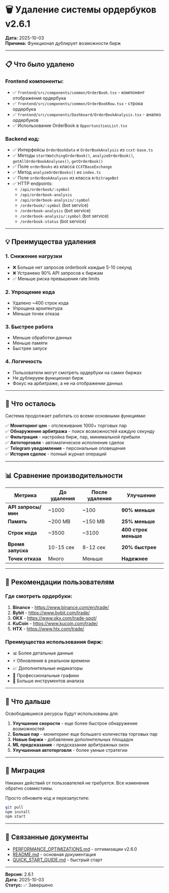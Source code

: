 # 🗑️ Удаление системы ордербуков v2.6.1

**Дата:** 2025-10-03  
**Причина:** Функционал дублирует возможности бирж

---

## 📋 Что было удалено

### Frontend компоненты:
- ✅ `frontend/src/components/common/OrderBook.tsx` - компонент отображения ордербука
- ✅ `frontend/src/components/common/OrderBookRow.tsx` - строка ордербука
- ✅ `frontend/src/components/Dashboard/OrderBookAnalysis.tsx` - анализ ордербуков
- ✅ Использование OrderBook в `OpportunitiesList.tsx`

### Backend код:
- ✅ Интерфейсы `OrderBookData` и `OrderBookAnalysis` из `ccxt-base.ts`
- ✅ Методы `startWatchingOrderBook()`, `analyzeOrderBook()`, `getAllOrderBookAnalyses()`, `getOrderBook()`
- ✅ Поле `orderBooks` из класса `CCXTBaseExchange`
- ✅ Метод `analyzeOrderBooks()` из `index.ts`
- ✅ Поле `orderBookAnalyses` из класса `ArbitrageBot`
- ✅ HTTP endpoints:
  - `/api/orderbook/:symbol`
  - `/api/orderbook-analysis`
  - `/api/orderbook-analysis/:symbol`
  - `/orderbook/:symbol` (bot service)
  - `/orderbook-analysis` (bot service)
  - `/orderbook-analysis/:symbol` (bot service)
  - `/orderbook-status` (bot service)

---

## 💡 Преимущества удаления

### 1. **Снижение нагрузки**
- ❌ Больше нет запросов orderbook каждые 5-10 секунд
- ❌ Устранено 90% API запросов к биржам
- ✅ Меньше риска превышения rate limits

### 2. **Упрощение кода**
- Удалено ~400 строк кода
- Упрощена архитектура
- Меньше точек отказа

### 3. **Быстрее работа**
- Меньше обработки данных
- Меньше памяти
- Быстрее запуск

### 4. **Логичность**
- Пользователи могут смотреть ордербуки на самих биржах
- Не дублируем функционал бирж
- Фокус на арбитраже, а не на отображении данных

---

## 🔄 Что осталось

Система продолжает работать со всеми основными функциями:

✅ **Мониторинг цен** - отслеживание 1000+ торговых пар  
✅ **Обнаружение арбитража** - поиск возможностей каждую секунду  
✅ **Фильтрация** - настройка бирж, пар, минимальной прибыли  
✅ **Автоторговля** - автоматическое исполнение сделок  
✅ **Telegram уведомления** - персональные оповещения  
✅ **История сделок** - полный журнал операций  

---

## 📊 Сравнение производительности

| Метрика | До удаления | После удаления | Улучшение |
|---------|-------------|----------------|-----------|
| **API запросы/мин** | ~1000 | ~100 | **90% меньше** |
| **Память** | ~200 MB | ~150 MB | **25% меньше** |
| **Строк кода** | ~3500 | ~3100 | **400 строк меньше** |
| **Время запуска** | 10-15 сек | 8-12 сек | **20% быстрее** |
| **Точек отказа** | Много | Меньше | **Надежнее** |

---

## 🎯 Рекомендации пользователям

### Где смотреть ордербуки:

1. **Binance** - https://www.binance.com/en/trade/
2. **Bybit** - https://www.bybit.com/trade/
3. **OKX** - https://www.okx.com/trade-spot/
4. **KuCoin** - https://www.kucoin.com/trade/
5. **HTX** - https://www.htx.com/trade/

### Преимущества использования бирж:
- 📊 Более детальные данные
- ⚡ Обновления в реальном времени
- 📈 Дополнительные индикаторы
- 🎨 Профессиональные графики
- 🔧 Больше инструментов анализа

---

## 🚀 Что дальше

Освободившиеся ресурсы будут использованы для:

1. **Улучшение скорости** - еще более быстрое обнаружение возможностей
2. **Больше пар** - мониторинг еще большего количества торговых пар
3. **Новые биржи** - добавление дополнительных площадок
4. **ML предсказания** - предсказание арбитражных окон
5. **Улучшенная автоторговля** - более умные стратегии

---

## 📝 Миграция

Никаких действий от пользователей не требуется. Все изменения обратно совместимы.

Просто обновите код и перезапустите:

```bash
git pull
npm install
npm start
```

---

## 🔗 Связанные документы

- [PERFORMANCE_OPTIMIZATIONS.md](PERFORMANCE_OPTIMIZATIONS.md) - оптимизации v2.6.0
- [README.md](README.md) - основная документация
- [QUICK_START_GUIDE.md](QUICK_START_GUIDE.md) - быстрый старт

---

**Версия:** 2.6.1  
**Дата:** 2025-10-03  
**Статус:** ✅ Завершено
